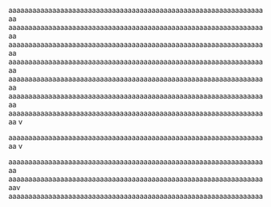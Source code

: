 
aaaaaaaaaaaaaaaaaaaaaaaaaaaaaaaaaaaaaaaaaaaaaaaaaaaaaaaaaaaaaaaaaa
aaaaaaaaaaaaaaaaaaaaaaaaaaaaaaaaaaaaaaaaaaaaaaaaaaaaaaaaaaaaaaaaaa
aaaaaaaaaaaaaaaaaaaaaaaaaaaaaaaaaaaaaaaaaaaaaaaaaaaaaaaaaaaaaaaaaa
aaaaaaaaaaaaaaaaaaaaaaaaaaaaaaaaaaaaaaaaaaaaaaaaaaaaaaaaaaaaaaaaaa
aaaaaaaaaaaaaaaaaaaaaaaaaaaaaaaaaaaaaaaaaaaaaaaaaaaaaaaaaaaaaaaaaa
aaaaaaaaaaaaaaaaaaaaaaaaaaaaaaaaaaaaaaaaaaaaaaaaaaaaaaaaaaaaaaaaaa
aaaaaaaaaaaaaaaaaaaaaaaaaaaaaaaaaaaaaaaaaaaaaaaaaaaaaaaaaaaaaaaaaa
v

aaaaaaaaaaaaaaaaaaaaaaaaaaaaaaaaaaaaaaaaaaaaaaaaaaaaaaaaaaaaaaaaaa
v


aaaaaaaaaaaaaaaaaaaaaaaaaaaaaaaaaaaaaaaaaaaaaaaaaaaaaaaaaaaaaaaaaa
aaaaaaaaaaaaaaaaaaaaaaaaaaaaaaaaaaaaaaaaaaaaaaaaaaaaaaaaaaaaaaaaaav
aaaaaaaaaaaaaaaaaaaaaaaaaaaaaaaaaaaaaaaaaaaaaaaaaaaaaaaaaaaaaaaa